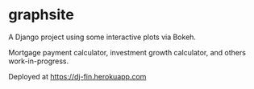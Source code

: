 # graphsite

A Django project using some interactive plots via Bokeh.

Mortgage payment calculator, investment growth calculator, and others work-in-progress.

Deployed at https://dj-fin.herokuapp.com
